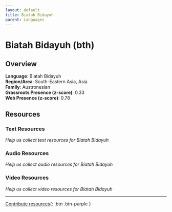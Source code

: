 ```yaml
---
layout: default
title: Biatah Bidayuh
parent: Languages
---
```


# Biatah Bidayuh (bth)

## Overview

**Language**: Biatah Bidayuh  
**Region/Area**: South-Eastern Asia, Asia  
**Family**: Austronesian  
**Grassroots Presence (z-score)**: 0.33  
**Web Presence (z-score)**: 0.78  

## Resources

### Text Resources
*Help us collect text resources for Biatah Bidayuh*

### Audio Resources
*Help us collect audio resources for Biatah Bidayuh*

### Video Resources
*Help us collect video resources for Biatah Bidayuh*

---

[Contribute resources](https://forms.office.com/e/1SfLJx3u1r){: .btn .btn-purple }
